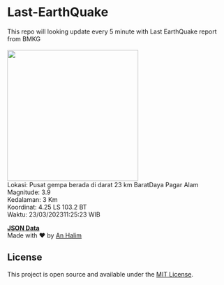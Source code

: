 # Last-EarthQuake
This repo will looking update every 5 minute with Last EarthQuake report from BMKG
<br>
<br>
<img src="https://ews.bmkg.go.id/TEWS/data/20230323112523.mmi.jpg?091031a69q7fqrzvaovjdai" width="300"/>
<br>
Lokasi: Pusat gempa berada di darat 23 km BaratDaya Pagar Alam <br>
Magnitude: 3.9 <br>
Kedalaman: 3 Km <br>
Koordinat: 4.25 LS 103.2 BT <br>
Waktu: 23/03/202311:25:23 WIB <br>

<a href="./data/data.json">**JSON Data**</a>
<br>
Made with ❤️ by <a href="https://github.com/an-halim">An Halim</a>
## License

This project is open source and available under the [MIT License](LICENSE).
